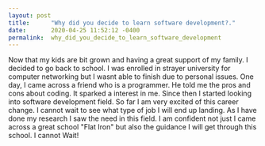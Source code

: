 ```yaml
---
layout: post
title:      "Why did you decide to learn software development?."
date:       2020-04-25 11:52:12 -0400
permalink:  why_did_you_decide_to_learn_software_development
---
```




 Now that my kids are bit grown and having a great support of my family. I decided to go back to school. I was enrolled in strayer university for computer networking but I wasnt able to finish due to personal issues. One day, I came across a friend who is a programmer. He told me the pros and cons about coding. It sparked a interest in me. Since then I started looking into software development field. So far I am very excited of this career change. I cannot wait to see what type of job I will end up landing. As I have done my research I saw the need in this field. I am confident not just I came across a great school "Flat Iron" but also the guidance I will get through this school. I cannot Wait!

